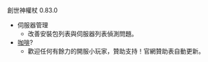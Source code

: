 創世神權杖 0.83.0

* 伺服器管理
    -  改善安裝包列表與伺服器列表偵測問題。
* [咖啡](http://bit.ly/mcscpterdonation)?
    -  歡迎任何有餘力的開服小玩家，贊助支持！官網贊助表自動更新。